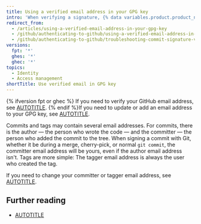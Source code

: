 ```yaml
---
title: Using a verified email address in your GPG key
intro: 'When verifying a signature, {% data variables.product.product_name %} checks that the committer or tagger email address matches an email address from the GPG key''s identities and is a verified email address on the user''s account. This ensures that the key belongs to you and that you created the commit or tag.'
redirect_from:
  - /articles/using-a-verified-email-address-in-your-gpg-key
  - /github/authenticating-to-github/using-a-verified-email-address-in-your-gpg-key
  - /github/authenticating-to-github/troubleshooting-commit-signature-verification/using-a-verified-email-address-in-your-gpg-key
versions:
  fpt: '*'
  ghes: '*'
  ghec: '*'
topics:
  - Identity
  - Access management
shortTitle: Use verified email in GPG key
---
```

{% ifversion fpt or ghec %}
If you need to verify your GitHub email address, see [AUTOTITLE](/account-and-profile/setting-up-and-managing-your-personal-account-on-github/managing-email-preferences/verifying-your-email-address). {% endif %}If you need to update or add an email address to your GPG key, see [AUTOTITLE](/authentication/managing-commit-signature-verification/associating-an-email-with-your-gpg-key).

Commits and tags may contain several email addresses. For commits, there is the author — the person who wrote the code — and the committer — the person who added the commit to the tree. When signing a commit with Git, whether it be during a merge, cherry-pick, or normal `git commit`, the committer email address will be yours, even if the author email address isn't. Tags are more simple: The tagger email address is always the user who created the tag.

If you need to change your committer or tagger email address, see [AUTOTITLE](/account-and-profile/setting-up-and-managing-your-personal-account-on-github/managing-email-preferences/setting-your-commit-email-address).

## Further reading

* [AUTOTITLE](/authentication/managing-commit-signature-verification/about-commit-signature-verification)
